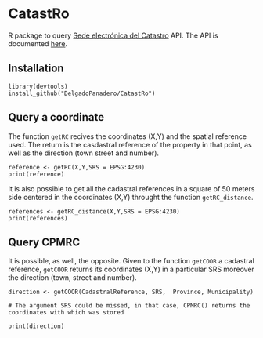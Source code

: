 # CatastRo

R package to query [Sede electrónica del Catastro](http://ovc.catastro.meh.es/ovcservweb/OVCSWLocalizacionRC/OVCCoordenadas.asmx) API. 
The API is documented [here](http://www.catastro.meh.es/ayuda/lang/castellano/servicios_web.htm).

## Installation

```
library(devtools)
install_github("DelgadoPanadero/CatastRo")
```

## Query a coordinate

The function `getRC` recives the coordinates (X,Y) and the spatial reference used. The return is the casdastral reference of the property in that point, as well as the direction (town street and number).


```
reference <- getRC(X,Y,SRS = EPSG:4230)
print(reference)
``` 

It is also possible to get all the cadastral references in a square of 50 meters side centered in the coordinates (X,Y) throught the function `getRC_distance`.

```
references <- getRC_distance(X,Y,SRS = EPSG:4230)
print(references)
``` 

## Query CPMRC 

It is possible, as well, the opposite. Given to the function `getCOOR` a cadastral reference, `getCOOR` returns its coordinates (X,Y) in a particular SRS moreover the direction (town, street and number).

```
direction <- getCOOR(CadastralReference, SRS,  Province, Municipality)

# The argument SRS could be missed, in that case, CPMRC() returns the coordinates with which was stored

print(direction)
```
